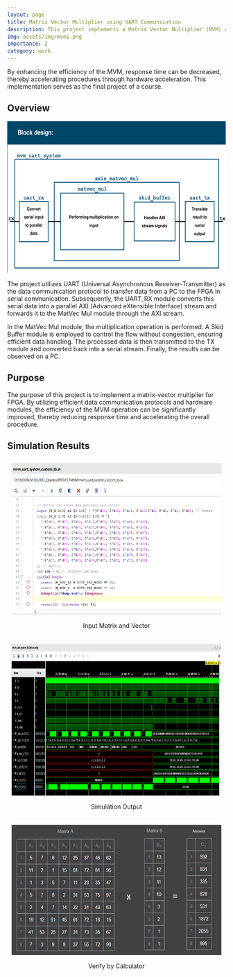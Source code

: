```yaml
---
layout: page
title: Matrix Vector Multiplier using UART Communication
description: This project implements a Matrix Vector Multiplier (MVM) on an FPGA, a component commonly employed in convolutional neural networks (CNNs) for deep learning applications.
img: assets/img/mvm1.png
importance: 2
category: work
---
```


By enhancing the efficiency of the MVM, response time can be decreased, thereby accelerating procedures through hardware acceleration. This implementation serves as the final project of a course.

## Overview

<img src="https://github.com/PrabathBK/Matrix_vector_mul_UART/blob/main/block_diagram.png?raw=true" alt="Block Design" width="600" height="350">

The project utilizes UART (Universal Asynchronous Receiver-Transmitter) as the data communication protocol to transfer data from a PC to the FPGA in serial communication. Subsequently, the UART_RX module converts this serial data into a parallel AXI (Advanced eXtensible Interface) stream and forwards it to the MatVec Mul module through the AXI stream.

In the MatVec Mul module, the multiplication operation is performed. A Skid Buffer module is employed to control the flow without congestion, ensuring efficient data handling. The processed data is then transmitted to the TX module and converted back into a serial stream. Finally, the results can be observed on a PC.

## Purpose

The purpose of this project is to implement a matrix-vector multiplier for FPGA. By utilizing efficient data communication protocols and hardware modules, the efficiency of the MVM operation can be significantly improved, thereby reducing response time and accelerating the overall procedure.

## Simulation Results

<div style="text-align: center;">
    <div style="display: inline-block; margin: 10px;">
        <img src="https://github.com/PrabathBK/Matrix_vector_mul_UART/blob/main/results/input.png?raw=true" alt="Input" width="600" height="350">
        <p style="text-align: center;">Input Matrix and Vector</p>
    </div>
    <div style="display: inline-block; margin: 10px;">
        <img src="https://github.com/PrabathBK/Matrix_vector_mul_UART/blob/main/results/8x8_sim.png?raw=true" alt="Simulation Output" width="600" height="350">
        <p style="text-align: center;">Simulation Output</p>
    </div>
    <div style="display: inline-block; margin: 10px;">
        <img src="https://github.com/PrabathBK/Matrix_vector_mul_UART/blob/main/results/8x8_cal.png?raw=true" alt="Verification" width="500" height="300">
        <p style="text-align: center;">Verify by Calculator</p>
    </div>
</div>
